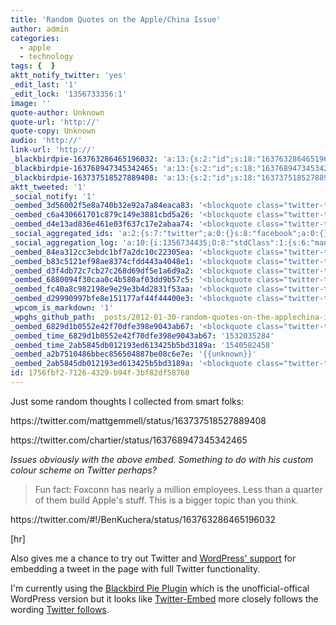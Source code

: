```yaml
---
title: 'Random Quotes on the Apple/China Issue'
author: admin
categories:
  - apple
  - technology
tags: {  }
aktt_notify_twitter: 'yes'
_edit_last: '1'
_edit_lock: '1356733356:1'
image: ''
quote-author: Unknown
quote-url: 'http://'
quote-copy: Unknown
audio: 'http://'
link-url: 'http://'
_blackbirdpie-163763286465196032: 'a:13:{s:2:"id";s:18:"163763286465196032";s:11:"screen_name";s:10:"BenKuchera";s:9:"real_name";s:10:"BenKuchera";s:10:"tweet_text";s:125:"Dear Apple: please pay workers more, but lower the price on your products. Signed: people who think this will somehow happen.";s:6:"source";s:3:"web";s:11:"profile_pic";s:64:"http://a2.twimg.com/profile_images/1489443953/Ben_bw2_normal.jpg";s:16:"profile_bg_color";s:6:"C0DEED";s:15:"profile_bg_tile";s:0:"";s:16:"profile_bg_image";s:47:"http://a0.twimg.com/images/themes/theme1/bg.png";s:18:"profile_text_color";s:6:"333333";s:18:"profile_link_color";s:6:"0084B4";s:10:"time_stamp";s:10:"1327879184";s:10:"utc_offset";s:6:"-18000";}'
_blackbirdpie-163768947345342465: 'a:13:{s:2:"id";s:18:"163768947345342465";s:11:"screen_name";s:8:"chartier";s:9:"real_name";s:14:"David Chartier";s:10:"tweet_text";s:137:"Fun fact: Foxconn has nearly a million employees. Less than a quarter of them build Apple''s stuff. This is a bigger topic than you think.";s:6:"source";s:76:"<a href="http://tapbots.com/tweetbot" rel="nofollow">Tweetbot for iPhone</a>";s:11:"profile_pic";s:68:"http://a1.twimg.com/profile_images/1683548990/me_jubilant_normal.png";s:16:"profile_bg_color";s:6:"000000";s:15:"profile_bg_tile";s:0:"";s:16:"profile_bg_image";s:94:"http://a2.twimg.com/profile_background_images/412746226/temp_kuvva_production_5875_9185_1.jpeg";s:18:"profile_text_color";s:6:"ffffff";s:18:"profile_link_color";s:6:"008b6e";s:10:"time_stamp";s:10:"1327880534";s:10:"utc_offset";s:6:"-21600";}'
_blackbirdpie-163737518527889408: 'a:13:{s:2:"id";s:18:"163737518527889408";s:11:"screen_name";s:11:"mattgemmell";s:9:"real_name";s:12:"Matt Gemmell";s:10:"tweet_text";s:104:"An iPad, costing $500, and first-world guilt based on faulty understanding of economics. Pick any three.";s:6:"source";s:101:"<a href="http://itunes.apple.com/us/app/twitter/id409789998?mt=12" rel="nofollow">Twitter for Mac</a>";s:11:"profile_pic";s:79:"http://a2.twimg.com/profile_images/1683442179/gemmell_contemplative2_normal.jpg";s:16:"profile_bg_color";s:6:"C0DEED";s:15:"profile_bg_tile";s:0:"";s:16:"profile_bg_image";s:47:"http://a0.twimg.com/images/themes/theme1/bg.png";s:18:"profile_text_color";s:6:"333333";s:18:"profile_link_color";s:6:"0084B4";s:10:"time_stamp";s:10:"1327873041";s:10:"utc_offset";s:1:"0";}'
aktt_tweeted: '1'
_social_notify: '1'
_oembed_3d56002f5e8a740b32e92a7a84eaca83: '<blockquote class="twitter-tweet" width="500"><p>An iPad, costing $500, and first-world guilt based on faulty understanding of economics. Pick any three.</p>&mdash; Matt Gemmell (@mattgemmell) <a href="https://twitter.com/mattgemmell/status/163737518527889408" data-datetime="2012-01-29T21:37:21+00:00">January 29, 2012</a></blockquote><script async src="//platform.twitter.com/widgets.js" charset="utf-8"></script>'
_oembed_c6a430661701c879c149e3881cbd5a26: '<blockquote class="twitter-tweet" width="500"><p>Fun fact: Foxconn has nearly a million employees. Less than a quarter of them build Apple''s stuff. This is a bigger topic than you think.</p>&mdash; David Chartier (@chartier) <a href="https://twitter.com/chartier/status/163768947345342465" data-datetime="2012-01-29T23:42:14+00:00">January 29, 2012</a></blockquote><script async src="//platform.twitter.com/widgets.js" charset="utf-8"></script>'
_oembed_d4e13ad836e461e03f637c17e2abaa74: '<blockquote class="twitter-tweet" width="500"><p>Dear Apple: please pay workers more, but lower the price on your products. Signed: people who think this will somehow happen.</p>&mdash; BenKuchera (@BenKuchera) <a href="https://twitter.com/BenKuchera/status/163763286465196032" data-datetime="2012-01-29T23:19:44+00:00">January 29, 2012</a></blockquote><script async src="//platform.twitter.com/widgets.js" charset="utf-8"></script>'
_social_aggregated_ids: 'a:2:{s:7:"twitter";a:0:{}s:8:"facebook";a:0:{}}'
_social_aggregation_log: 'a:10:{i:1356734435;O:8:"stdClass":1:{s:6:"manual";b:0;}i:1356737072;O:8:"stdClass":1:{s:6:"manual";b:0;}i:1356740685;O:8:"stdClass":1:{s:6:"manual";b:0;}i:1356744679;O:8:"stdClass":1:{s:6:"manual";b:0;}i:1356752550;O:8:"stdClass":1:{s:6:"manual";b:0;}i:1356767655;O:8:"stdClass":1:{s:6:"manual";b:0;}i:1356796510;O:8:"stdClass":1:{s:6:"manual";b:0;}i:1356840637;O:8:"stdClass":1:{s:6:"manual";b:0;}i:1356927930;O:8:"stdClass":1:{s:6:"manual";b:0;}i:1357101555;O:8:"stdClass":1:{s:6:"manual";b:0;}}'
_oembed_84ea312cc3ebdc1bf7a2dc10c22305ea: '<blockquote class="twitter-tweet" width="550"><p>An iPad, costing $500, and first-world guilt based on faulty understanding of economics. Pick any three.</p>&mdash; Matt Gemmell (@mattgemmell) <a href="https://twitter.com/mattgemmell/statuses/163737518527889408">January 29, 2012</a></blockquote><script async src="//platform.twitter.com/widgets.js" charset="utf-8"></script>'
_oembed_b83c5121ef98ae8374cfdd443a4048e1: '<blockquote class="twitter-tweet" width="550"><p>Fun fact: Foxconn has nearly a million employees. Less than a quarter of them build Apple&#39;s stuff. This is a bigger topic than you think.</p>&mdash; David Chartier (@chartier) <a href="https://twitter.com/chartier/statuses/163768947345342465">January 29, 2012</a></blockquote><script async src="//platform.twitter.com/widgets.js" charset="utf-8"></script>'
_oembed_d3f4db72c7cb27c268d69df5e1a6d9a2: '<blockquote class="twitter-tweet" width="550"><p>Dear Apple: please pay workers more, but lower the price on your products. Signed: people who think this will somehow happen.</p>&mdash; BenKuchera (@BenKuchera) <a href="https://twitter.com/BenKuchera/statuses/163763286465196032">January 29, 2012</a></blockquote><script async src="//platform.twitter.com/widgets.js" charset="utf-8"></script>'
_oembed_6880094f30caa0c4b580af03dd9b57c5: '<blockquote class="twitter-tweet" width="550"><p>An iPad, costing $500, and first-world guilt based on faulty understanding of economics. Pick any three.</p>&mdash; Matt Gemmell (@mattgemmell) <a href="https://twitter.com/mattgemmell/statuses/163737518527889408">January 29, 2012</a></blockquote><script async src="//platform.twitter.com/widgets.js" charset="utf-8"></script>'
_oembed_fc40a8c982198e9e29e3b4d2831f53aa: '<blockquote class="twitter-tweet" width="550"><p>Fun fact: Foxconn has nearly a million employees. Less than a quarter of them build Apple&#39;s stuff. This is a bigger topic than you think.</p>&mdash; David Chartier (@chartier) <a href="https://twitter.com/chartier/statuses/163768947345342465">January 29, 2012</a></blockquote><script async src="//platform.twitter.com/widgets.js" charset="utf-8"></script>'
_oembed_d29990997bfe8e151177af44f44400e3: '<blockquote class="twitter-tweet" width="550"><p>Dear Apple: please pay workers more, but lower the price on your products. Signed: people who think this will somehow happen.</p>&mdash; Penned Kuchera (@BenKuchera) <a href="https://twitter.com/BenKuchera/statuses/163763286465196032">January 29, 2012</a></blockquote><script async src="//platform.twitter.com/widgets.js" charset="utf-8"></script>'
_wpcom_is_markdown: '1'
_wpghs_github_path: _posts/2012-01-30-random-quotes-on-the-applechina-issue.md
_oembed_6829d1b0552e42f70dfe398e9043ab67: '<blockquote class="twitter-tweet" data-width="550" data-dnt="true"><p lang="en" dir="ltr">An iPad, costing $500, and first-world guilt based on faulty understanding of economics. Pick any three.</p>&mdash; Matt Gemmell (@mattgemmell) <a href="https://twitter.com/mattgemmell/status/163737518527889408?ref_src=twsrc%5Etfw">January 29, 2012</a></blockquote><script async src="https://platform.twitter.com/widgets.js" charset="utf-8"></script>'
_oembed_time_6829d1b0552e42f70dfe398e9043ab67: '1532035284'
_oembed_time_2ab5845db012193ed613425b5bd3189a: '1540582458'
_oembed_a2b7510486bbec856504887be08c6e7e: '{{unknown}}'
_oembed_2ab5845db012193ed613425b5bd3189a: '<blockquote class="twitter-tweet" data-width="550" data-dnt="true"><p lang="en" dir="ltr">Fun fact: Foxconn has nearly a million employees. Less than a quarter of them build Apple&#39;s stuff. This is a bigger topic than you think.</p>&mdash; Fire Jack, Ban the Nazis (@chartier) <a href="https://twitter.com/chartier/status/163768947345342465?ref_src=twsrc%5Etfw">January 29, 2012</a></blockquote><script async src="https://platform.twitter.com/widgets.js" charset="utf-8"></script>'
id: 1756fbf2-7126-4329-b94f-3bf82df58760
---
```

<p>Just some random thoughts I collected from smart folks:</p>
<p>https://twitter.com/mattgemmell/status/163737518527889408</p>
<p>https://twitter.com/chartier/status/163768947345342465</p>
<p><em>Issues obviously with the above embed. Something to do with his custom colour scheme on Twitter perhaps?</em></p>
<blockquote><p>
  Fun fact: Foxconn has nearly a million employees. Less than a quarter of them build Apple's stuff. This is a bigger topic than you think.
</p></blockquote>
<p>https://twitter.com/#!/BenKuchera/status/163763286465196032</p>
<p>[hr]</p>
<p>Also gives me a chance to try out Twitter and <a href="http://en.support.wordpress.com/twitter-embeds/">WordPress' support</a> for embedding a tweet in the page with full Twitter functionality.</p>
<p>I'm currently using the <a href="http://wordpress.org/extend/plugins/twitter-blackbird-pie/">Blackbird Pie Plugin</a> which is the unofficial-offical WordPress version but it looks like <a href="http://wordpress.org/extend/plugins/twitter-embed/">Twitter-Embed</a> more closely follows the wording <a href="https://dev.twitter.com/docs/embedded-tweets">Twitter follows</a>.</p>
